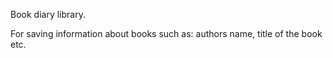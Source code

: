 Book diary library.<p>
For saving information about books such as: authors name, title of the book etc.<p>
